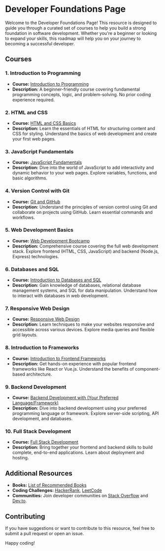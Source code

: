 # Developer Foundations Page

Welcome to the Developer Foundations Page! This resource is designed to guide you through a curated set of courses to help you build a strong foundation in software development. Whether you're a beginner or looking to expand your skills, this roadmap will help you on your journey to becoming a successful developer.

## Courses

### 1. Introduction to Programming
   - **Course:** [Introduction to Programming](#)
   - **Description:** A beginner-friendly course covering fundamental programming concepts, logic, and problem-solving. No prior coding experience required.

### 2. HTML and CSS
   - **Course:** [HTML and CSS Basics](#)
   - **Description:** Learn the essentials of HTML for structuring content and CSS for styling. Understand the basics of web development and create your first web pages.

### 3. JavaScript Fundamentals
   - **Course:** [JavaScript Fundamentals](#)
   - **Description:** Dive into the world of JavaScript to add interactivity and dynamic behavior to your web pages. Explore variables, functions, and basic algorithms.

### 4. Version Control with Git
   - **Course:** [Git and GitHub](#)
   - **Description:** Understand the principles of version control using Git and collaborate on projects using GitHub. Learn essential commands and workflows.

### 5. Web Development Basics
   - **Course:** [Web Development Bootcamp](#)
   - **Description:** Comprehensive course covering the full web development stack. Explore frontend (HTML, CSS, JavaScript) and backend (Node.js, Express) technologies.

### 6. Databases and SQL
   - **Course:** [Introduction to Databases and SQL](#)
   - **Description:** Gain knowledge of databases, relational database management systems, and SQL for data manipulation. Understand how to interact with databases in web development.

### 7. Responsive Web Design
   - **Course:** [Responsive Web Design](#)
   - **Description:** Learn techniques to make your websites responsive and accessible across various devices. Explore media queries and flexible grid layouts.

### 8. Introduction to Frameworks
   - **Course:** [Introduction to Frontend Frameworks](#)
   - **Description:** Get hands-on experience with popular frontend frameworks like React or Vue.js. Understand the benefits of component-based architecture.

### 9. Backend Development
   - **Course:** [Backend Development with (Your Preferred Language/Framework)](#)
   - **Description:** Dive into backend development using your preferred programming language or framework. Explore server-side scripting, API development, and databases.

### 10. Full Stack Development
   - **Course:** [Full Stack Development](#)
   - **Description:** Bring together your frontend and backend skills to build complete, end-to-end applications. Learn about deployment and hosting.

## Additional Resources

- **Books:** [List of Recommended Books](#)
- **Coding Challenges:** [HackerRank](#), [LeetCode](#)
- **Communities:** Join developer communities on [Stack Overflow](https://stackoverflow.com/) and [Dev.to](https://dev.to/).

## Contributing

If you have suggestions or want to contribute to this resource, feel free to submit a pull request or open an issue.

Happy coding!

